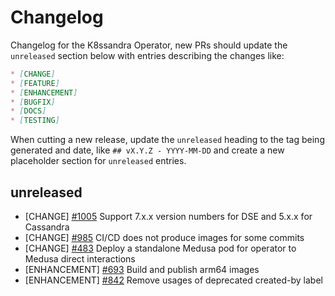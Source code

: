 # Changelog

Changelog for the K8ssandra Operator, new PRs should update the `unreleased` section below with entries describing the changes like:

```markdown
* [CHANGE]
* [FEATURE]
* [ENHANCEMENT]
* [BUGFIX]
* [DOCS]
* [TESTING]
```

When cutting a new release, update the `unreleased` heading to the tag being generated and date, like `## vX.Y.Z - YYYY-MM-DD` and create a new placeholder section for  `unreleased` entries.

## unreleased

* [CHANGE] [#1005](https://github.com/k8ssandra/k8ssandra-operator/issues/1005) Support 7.x.x version numbers for DSE and 5.x.x for Cassandra
* [CHANGE] [#985](https://github.com/k8ssandra/k8ssandra-operator/issues/985) CI/CD does not produce images for some commits
* [CHANGE] [#483](https://github.com/k8ssandra/k8ssandra-operator/issues/483) Deploy a standalone Medusa pod for operator to Medusa direct interactions
* [ENHANCEMENT] [#693](https://github.com/k8ssandra/k8ssandra-operator/issues/693) Build and publish arm64 images
* [ENHANCEMENT] [#842](https://github.com/k8ssandra/k8ssandra-operator/issues/842) Remove usages of deprecated created-by label
